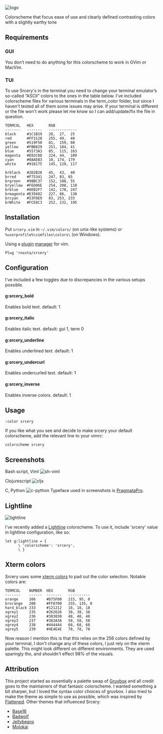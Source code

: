 ![logo](https://user-images.githubusercontent.com/4509009/34464311-af369b46-ee79-11e7-9000-a008c1af95d3.png)

Colorscheme that focus ease of use and clearly defined contrasting colors with a slightly earthy tone

## Requirements

### GUI
You don’t need to do anything for this colorscheme to work in GVim or MacVim.

### TUI
To use Srcery's in the terminal you need to change your terminal emulator’s
so-called “ASCII” colors to the ones in the table below. I've included
colorscheme files for various terminals in the term_color folder, but since I
haven't tested all of them some issues may arise. If your terminal is different
or the file won't work please let me know so I can add/update/fix the file in
question.

```
TERMCOL   HEX       RGB
-------   -------   -------------
black     #1C1B19   28,  27,  25
red       #FF3128   255, 49,  40
green     #519F50   81,  159, 80
yellow    #FBB829   251, 184, 41
blue      #5573A3   85,  115, 163
magenta   #E02C6D   224, 44,  109
cyan      #0AAEB3   10, 174, 179
white     #918175   145, 129, 117

brblack   #2D2B28   45,  43,  40
brred     #F75341   247, 83, 65
brgreen   #98BC37   152, 188, 55
bryellow  #FED06E   254, 208, 110
brblue    #8EB2F7   142, 178, 247
brmagenta #E35682   227, 86,  130
brcyan    #53FDE9   83, 253, 233
brWhite   #FCE8C3   252, 232, 195
```
## Installation

Put `srcery.vim` in `~/.vim/colors/` (on unix-like systems) or `%userprofile%\vimfiles\colors\` (on Windows).

Using a [plugin](https://github.com/junegunn/vim-plug) [manager](https://github.com/tpope/vim-pathogen) for vim.
```vim
Plug 'roosta/srcery'
```

## Configuration

I've included a few toggles due to discrepancies in the various setups possible.

#### g:srcery_bold

Enables bold text.
default: 1

#### g:srcery_italic

Enables italic text.
default: gui 1, term 0

#### g:srcery_underline

Enables underlined text.
default: 1

#### g:srcery_undercurl

Enables undercurled text.
default: 1

#### g:srcery_inverse

Enables inverse colors.
default: 1

## Usage
```
:color srcery
```

If you like what you see and decide to make srcery your default colorscheme, add the relevant line to your vimrc:
```vim
colorscheme srcery
```
## Screenshots

Bash script, Viml
![sh-viml](https://cloud.githubusercontent.com/assets/4509009/25771687/967cffec-3258-11e7-90a3-954e3041a4c9.png)

Clojurescript
![cljs](https://cloud.githubusercontent.com/assets/4509009/25771684/967ab6ce-3258-11e7-90b9-25151141012f.png)

C, Python
![c-python](https://cloud.githubusercontent.com/assets/4509009/25771685/967afc10-3258-11e7-95a2-aa51b857896b.png)
Typeface used in screenshots is [PragmataPro](https://www.fsd.it/shop/fonts/pragmatapro/).

## Lightline
![lightline](https://user-images.githubusercontent.com/4509009/29240594-9c36235c-7f68-11e7-81de-7d691c89a224.png)

I've recently added a [Lightline](https://github.com/itchyny/lightline.vim) colorscheme.
To use it, include 'srcery' value in lightline configuration, like so:

```vim
let g:lightline = {
      \ 'colorscheme': 'srcery',
      \ }
```

## Xterm colors
Srcery uses some [xterm colors](https://en.wikipedia.org/wiki/Xterm#/media/File:Xterm_256color_chart.svg) to pad out the color selection. Notable colors are:

```
TERMCOL    NUMBER  HEX       RGB
-------    ------  -------   ----------
orange     166     #D75F00   215, 95, 0
brorange   208     #FF8700   255, 135, 0
hard_black 233     #121212   18, 18, 18
xgrey1     235     #262626   38, 38, 38
xgrey2     236     #303030   48, 48, 48
xgrey3     237     #3A3A3A   58, 58, 58
xgrey4     238     #444444   68, 68, 68
xgrey5     239     #4E4E4E   78, 78, 78
```

Now reason I mention this is that this relies on the 256 colors defined by your
terminal, I don't change any of these colors, I just rely on the xterm palette.
This might look different on different environments. They are used sparingly
tho, and shouldn't effect 98% of the visuals.

## Attribution

This project started as essentially a palette swap of [Gruvbox](https://github.com/morhetz/gruvbox) and all credit goes to the maintainers of that fantasic colorscheme. I wanted something a bit sharper, but I loved the syntax color choices of gruvbox. I also tried to make the theme as simple to use as possible, which was inspired by [Flattened](https://github.com/romainl/flattened). Other themes that influenced Srcery:

 * [Base16](http://chriskempson.com/projects/base16/)
 * [Badwolf](https://github.com/sjl/badwolf)
 * [Jellybeans](https://github.com/nanotech/jellybeans.vim)
 * [Molokai](https://github.com/tomasr/molokai)
